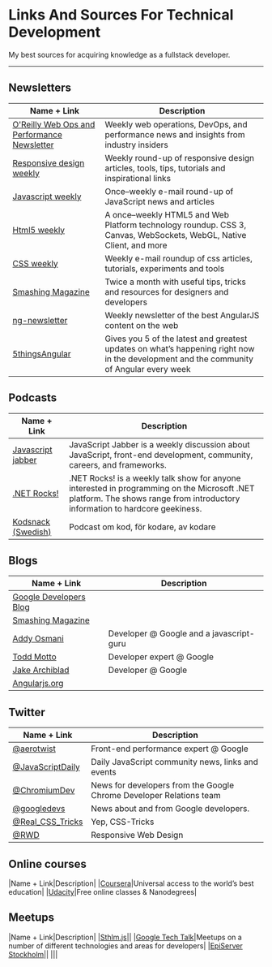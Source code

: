 # Links And Sources For Technical Development
My best sources for acquiring knowledge as a fullstack developer.

---------------------------------

## Newsletters
|Name + Link|Description|
|-----------|----|
|[O'Reilly Web Ops and Performance Newsletter](http://www.oreilly.com/webops-perf/newsletter.html)|Weekly web operations, DevOps, and performance news and insights from industry insiders| 
|[Responsive design weekly](http://responsivedesignweekly.com/)|Weekly round-up of responsive design articles, tools, tips, tutorials and inspirational links|
|[Javascript weekly](http://javascriptweekly.com/)|Once–weekly e-mail round-up of JavaScript news and articles| 
|[Html5 weekly](http://html5weekly.com/)|A once–weekly HTML5 and Web Platform technology roundup. CSS 3, Canvas, WebSockets, WebGL, Native Client, and more|
|[CSS weekly](http://css-weekly.com/)|Weekly e-mail roundup of css articles, tutorials, experiments and tools|
|[Smashing Magazine](https://www.smashingmagazine.com/the-smashing-newsletter/)|Twice a month with useful tips, tricks and resources for designers and developers|
|[ng-newsletter](http://www.ng-newsletter.com/)|Weekly newsletter of the best AngularJS content on the web|
|[5thingsAngular](http://5thingsangular.github.io/)|Gives you 5 of the latest and greatest updates on what’s happening right now in the development and the community of Angular every week|


## Podcasts
|Name + Link|Description|
|-----------|----|
|[Javascript jabber](https://devchat.tv/js-jabber)|JavaScript Jabber is a weekly discussion about JavaScript, front-end development, community, careers, and frameworks.|
|[.NET Rocks!](https://www.dotnetrocks.com/)|.NET Rocks! is a weekly talk show for anyone interested in programming on the Microsoft .NET platform. The shows range from introductory information to hardcore geekiness.|
|[Kodsnack (Swedish)](http://kodsnack.se/)|Podcast om kod, för kodare, av kodare|

## Blogs
|Name + Link|Description|
|-----------|----|
|[Google Developers Blog](https://developers.googleblog.com/)||
|[Smashing Magazine](https://www.smashingmagazine.com/)||
|[Addy Osmani](https://addyosmani.com/blog/)|Developer @ Google and a javascript-guru|
|[Todd Motto](https://toddmotto.com/)|Developer expert @ Google|
|[Jake Archiblad](https://jakearchibald.com/)|Developer @ Google|
|[Angularjs.org](https://blog.angularjs.org/)||


## Twitter
|Name + Link|Description|
|-----------|----|
|[@aerotwist](https://twitter.com/aerotwist)|Front-end performance expert @ Google|
|[@JavaScriptDaily](https://twitter.com/JavaScriptDaily)|Daily JavaScript community news, links and events|
|[@ChromiumDev](https://twitter.com/ChromiumDev)|News for developers from the Google Chrome Developer Relations team|
|[@googledevs](https://twitter.com/googledevs)|News about and from Google developers.|
|[@Real_CSS_Tricks](https://twitter.com/Real_CSS_Tricks)|Yep, CSS-Tricks|
|[@RWD](https://twitter.com/RWD)|Responsive Web Design|


## Online courses
|Name + Link|Description|
|[Coursera](https://www.coursera.org/)|Universal access to the world’s best education|
|[Udacity](https://www.udacity.com/)|Free online classes & Nanodegrees|


## Meetups
|Name + Link|Description|
|[Sthlm.js](https://www.meetup.com/sthlm-js/)||
|[Google Tech Talk](https://www.meetup.com/Google-Tech-Talk-Meetup/)|Meetups on a number of different technologies and areas for developers|
|[EpiServer Stockholm](https://www.meetup.com/EPiServer-Stockholm/)||
|[]()||
